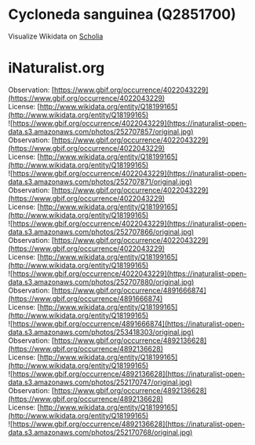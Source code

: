 
Cycloneda sanguinea (Q2851700)
==============================
  
Visualize Wikidata on [Scholia](https://scholia.toolforge.org/taxon/Q2851700)
# iNaturalist.org
  
Observation: [https://www.gbif.org/occurrence/4022043229](https://www.gbif.org/occurrence/4022043229)  
License: [http://www.wikidata.org/entity/Q18199165](http://www.wikidata.org/entity/Q18199165)  
![https://www.gbif.org/occurrence/4022043229](https://inaturalist-open-data.s3.amazonaws.com/photos/252707857/original.jpg)  
Observation: [https://www.gbif.org/occurrence/4022043229](https://www.gbif.org/occurrence/4022043229)  
License: [http://www.wikidata.org/entity/Q18199165](http://www.wikidata.org/entity/Q18199165)  
![https://www.gbif.org/occurrence/4022043229](https://inaturalist-open-data.s3.amazonaws.com/photos/252707871/original.jpg)  
Observation: [https://www.gbif.org/occurrence/4022043229](https://www.gbif.org/occurrence/4022043229)  
License: [http://www.wikidata.org/entity/Q18199165](http://www.wikidata.org/entity/Q18199165)  
![https://www.gbif.org/occurrence/4022043229](https://inaturalist-open-data.s3.amazonaws.com/photos/252707866/original.jpg)  
Observation: [https://www.gbif.org/occurrence/4022043229](https://www.gbif.org/occurrence/4022043229)  
License: [http://www.wikidata.org/entity/Q18199165](http://www.wikidata.org/entity/Q18199165)  
![https://www.gbif.org/occurrence/4022043229](https://inaturalist-open-data.s3.amazonaws.com/photos/252707880/original.jpg)  
Observation: [https://www.gbif.org/occurrence/4891666874](https://www.gbif.org/occurrence/4891666874)  
License: [http://www.wikidata.org/entity/Q18199165](http://www.wikidata.org/entity/Q18199165)  
![https://www.gbif.org/occurrence/4891666874](https://inaturalist-open-data.s3.amazonaws.com/photos/253418303/original.jpg)  
Observation: [https://www.gbif.org/occurrence/4892136628](https://www.gbif.org/occurrence/4892136628)  
License: [http://www.wikidata.org/entity/Q18199165](http://www.wikidata.org/entity/Q18199165)  
![https://www.gbif.org/occurrence/4892136628](https://inaturalist-open-data.s3.amazonaws.com/photos/252170747/original.jpg)  
Observation: [https://www.gbif.org/occurrence/4892136628](https://www.gbif.org/occurrence/4892136628)  
License: [http://www.wikidata.org/entity/Q18199165](http://www.wikidata.org/entity/Q18199165)  
![https://www.gbif.org/occurrence/4892136628](https://inaturalist-open-data.s3.amazonaws.com/photos/252170768/original.jpg)